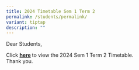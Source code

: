 ```yaml
---
title: 2024 Timetable Sem 1 Term 2
permalink: /students/permalink/
variant: tiptap
description: ""
---
```

<p>Dear Students,</p>
<p>Click <strong><a href="/files/TT_Term_2__12_Mar____Class.pdf" rel="noopener noreferrer nofollow" target="_blank">here</a> </strong>to
view the 2024 Sem 1 Term 2 Timetable.
<br>Thank you.</p>